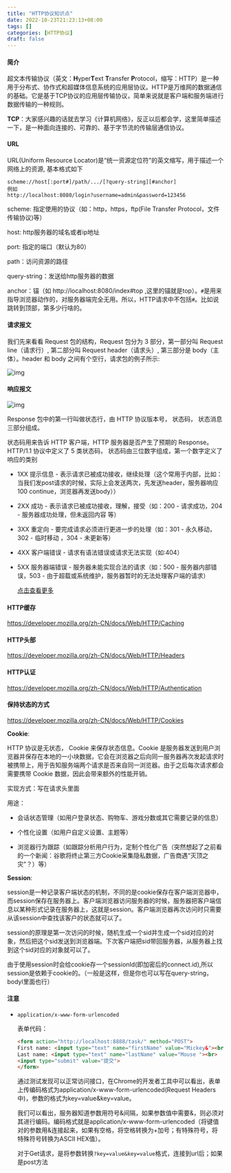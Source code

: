 ```yaml
---
title: "HTTP协议知识点"
date: 2022-10-23T21:23:13+08:00
tags: []
categories: [HTTP协议]
draft: false
---
```


#### 简介

超文本传输协议（英文：**H**yper**T**ext **T**ransfer **P**rotocol，缩写：HTTP）是一种用于分布式、协作式和超媒体信息系统的应用层协议。HTTP是万维网的数据通信的基础。它是基于TCP协议的应用层传输协议，简单来说就是客户端和服务端进行数据传输的一种规则。

**TCP**：大家感兴趣的话就去学习《计算机网络》，反正以后都会学，这里简单描述一下，是一种面向连接的、可靠的、基于字节流的传输层通信协议。

#### URL

URL(Uniform Resource Locator)是“统一资源定位符”的英文缩写，用于描述一个网络上的资源, 基本格式如下

```plain
scheme://host[:port#]/path/.../[?query-string][#anchor]
例如
http://localhost:8080/login?username=admin&password=123456
```

scheme: 指定使用的协议（如：http，https，ftp(File Transfer Protocol，文件传输协议)等）

host: http服务器的域名或者ip地址

port: 指定的端口（默认为80）

path：访问资源的路径

query-string：发送给http服务器的数据

anchor：锚（如 http://localhost:8080/index#top ,这里的锚就是top）。`#`是用来指导浏览器动作的，对服务器端完全无用。所以，HTTP请求中不包括`#`。比如说跳转到顶部，第多少行啥的。

#### 请求报文

我们先来看看 Request 包的结构，Request 包分为 3 部分，第一部分叫 Request line（请求行）, 第二部分叫 Request header（请求头）, 第三部分是 body（主体）。header 和 body 之间有个空行，请求包的例子所示:

![img](https://cdn.nlark.com/yuque/0/2021/png/22813704/1636555980744-2613d37e-ba5a-42cd-a6b1-0a4d144adbc0.png)

#### **响应报文**

![img](https://www.yuque.com/api/filetransfer/images?url=https%3A%2F%2Fi.loli.net%2F2020%2F12%2F19%2FEA52cWSMGjivFeL.png&sign=048c5e5a9d6f7302722104a3ea140a4bae8f71c123238ee89d4d42654f300683)



Response 包中的第一行叫做状态行，由 HTTP 协议版本号， 状态码， 状态消息三部分组成。

状态码用来告诉 HTTP 客户端，HTTP 服务器是否产生了预期的 Response。HTTP/1.1 协议中定义了 5 类状态码， 状态码由三位数字组成，第一个数字定义了响应的类别

- 1XX 提示信息 - 表示请求已被成功接收，继续处理（这个常用于内部，比如：当我们发post请求的时候，实际上会发送两次，先发送header，服务器响应100 continue，浏览器再发送body））

- 2XX 成功 - 表示请求已被成功接收，理解，接受（如：200 - 请求成功，204 - 服务器成功处理，但未返回内容 等）

- 3XX 重定向 - 要完成请求必须进行更进一步的处理（如：301 - 永久移动，302 - 临时移动 ，304 - 未更新等）

- 4XX 客户端错误 - 请求有语法错误或请求无法实现（如:404）

- 5XX 服务器端错误 - 服务器未能实现合法的请求（如：500 - 服务器内部错误，503 - 由于超载或系统维护，服务器暂时的无法处理客户端的请求）

  [点击查看更多](https://developer.mozilla.org/zh-CN/docs/Web/HTTP/Status)

#### HTTP缓存

https://developer.mozilla.org/zh-CN/docs/Web/HTTP/Caching

#### HTTP头部

https://developer.mozilla.org/zh-CN/docs/Web/HTTP/Headers

#### HTTP认证

https://developer.mozilla.org/zh-CN/docs/Web/HTTP/Authentication

#### 保持状态的方式

https://developer.mozilla.org/zh-CN/docs/Web/HTTP/Cookies

**Cookie**:

HTTP 协议是无状态， Cookie 来保存状态信息。Cookie 是服务器发送到用户浏览器并保存在本地的一小块数据，它会在浏览器之后向同一服务器再次发起请求时被携带上，用于告知服务端两个请求是否来自同一浏览器。由于之后每次请求都会需要携带 Cookie 数据，因此会带来额外的性能开销。

实现方式：写在请求头里面

用途：

- 会话状态管理（如用户登录状态、购物车、游戏分数或其它需要记录的信息）

- 个性化设置（如用户自定义设置、主题等）

- 浏览器行为跟踪（如跟踪分析用户行为，定制个性化广告（突然想起了之前看的一个新闻：谷歌将终止第三方Cookie采集隐私数据，广告商遇“灭顶之灾”？）等）

**Session**:

session是一种记录客户端状态的机制，不同的是cookie保存在客户端浏览器中，而session保存在服务器上。客户端浏览器访问服务器的时候，服务器把客户端信息以某种形式记录在服务器上，这就是session。客户端浏览器再次访问时只需要从该session中查找该客户的状态就可以了。

session的原理是第一次访问的时候，随机生成一个sid并生成一个sid对应的对象，然后把这个sid发送到浏览器端。下次客户端把sid带回服务器，从服务器上找到这个sid对应的对象就可以了。

由于使用session时会给cookie存一个sessionId(即加密后的connect.id),所以session是依赖于cookie的。（一般是这样，但是你也可以写在query-string，bodyl里面也行）

#### 注意

- `application/x-www-form-urlencoded`

  表单代码：

  ```html
  <form action="http://localhost:8888/task/" method="POST">
  First name: <input type="text" name="firstName" value="Mickey&"><br>
  Last name: <input type="text" name="lastName" value="Mouse "><br>
  <input type="submit" value="提交">
  </form>
  ```

  通过测试发现可以正常访问接口，在Chrome的开发者工具中可以看出，表单上传编码格式为application/x-www-form-urlencoded(Request Headers中)，参数的格式为key=value&key=value。

  我们可以看出，服务器知道参数用符号&间隔，如果参数值中需要&，则必须对其进行编码。编码格式就是application/x-www-form-urlencoded（将键值对的参数用&连接起来，如果有空格，将空格转换为+加号；有特殊符号，将特殊符号转换为ASCII HEX值）。

  对于Get请求，是将参数转换`?key=value&key=value`格式，连接到url后；如果是post方法
